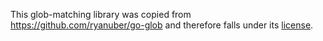 This glob-matching library was copied from https://github.com/ryanuber/go-glob and therefore falls under its [license](LICENSE.md). 